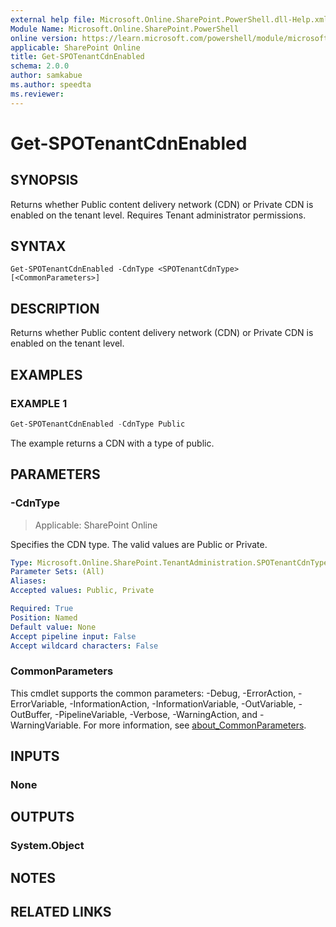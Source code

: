 ```yaml
---
external help file: Microsoft.Online.SharePoint.PowerShell.dll-Help.xml
Module Name: Microsoft.Online.SharePoint.PowerShell
online version: https://learn.microsoft.com/powershell/module/microsoft.online.sharepoint.powershell/get-spotenantcdnenabled
applicable: SharePoint Online
title: Get-SPOTenantCdnEnabled
schema: 2.0.0
author: samkabue
ms.author: speedta
ms.reviewer:
---
```


# Get-SPOTenantCdnEnabled

## SYNOPSIS

Returns whether Public content delivery network (CDN) or Private CDN is enabled on the tenant level. Requires Tenant administrator permissions.

## SYNTAX

```
Get-SPOTenantCdnEnabled -CdnType <SPOTenantCdnType> [<CommonParameters>]
```

## DESCRIPTION

Returns whether Public content delivery network (CDN) or Private CDN is enabled on the tenant level.

## EXAMPLES

### EXAMPLE 1

```powershell
Get-SPOTenantCdnEnabled -CdnType Public
```

The example returns a CDN with a type of public.

## PARAMETERS

### -CdnType

> Applicable: SharePoint Online

Specifies the CDN type. The valid values are Public or Private.

```yaml
Type: Microsoft.Online.SharePoint.TenantAdministration.SPOTenantCdnType
Parameter Sets: (All)
Aliases:
Accepted values: Public, Private

Required: True
Position: Named
Default value: None
Accept pipeline input: False
Accept wildcard characters: False
```

### CommonParameters

This cmdlet supports the common parameters: -Debug, -ErrorAction, -ErrorVariable, -InformationAction, -InformationVariable, -OutVariable, -OutBuffer, -PipelineVariable, -Verbose, -WarningAction, and -WarningVariable. For more information, see [about_CommonParameters](https://go.microsoft.com/fwlink/?LinkID=113216).

## INPUTS

### None

## OUTPUTS

### System.Object

## NOTES

## RELATED LINKS
